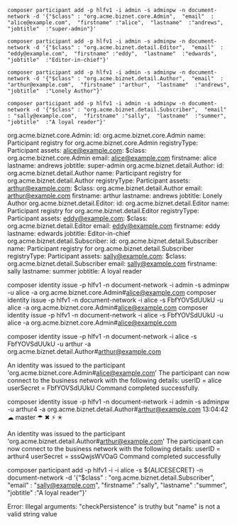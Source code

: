 

```
composer participant add -p hlfv1 -i admin -s adminpw -n document-network -d '{"$class" : "org.acme.biznet.core.Admin",  "email"  : "alice@example.com",  "firstname" :"alice",  "lastname"  :"andrews",  "jobtitle"  :"super-admin"}'

composer participant add -p hlfv1 -i admin -s adminpw -n document-network -d '{"$class" : "org.acme.biznet.detail.Editor",  "email"  : "eddy@example.com",  "firstname" :"eddy",  "lastname"  :"edwards",  "jobtitle"  :"Editor-in-chief"}' 

composer participant add -p hlfv1 -i admin -s adminpw -n document-network -d '{"$class" : "org.acme.biznet.detail.Author",  "email"  : "arthur@example.com",  "firstname" :"arthur",  "lastname"  :"andrews",  "jobtitle"  :"Lonely Author"}' 

composer participant add -p hlfv1 -i admin -s adminpw -n document-network -d '{"$class" : "org.acme.biznet.detail.Subscriber",  "email"  : "sally@example.com",  "firstname" :"sally",  "lastname"  :"summer",  "jobtitle"  :"A loyal reader"}'

```

  org.acme.biznet.core.Admin: 
    id:           org.acme.biznet.core.Admin
    name:         Participant registry for org.acme.biznet.core.Admin
    registryType: Participant
    assets: 
      alice@example.com: 
        $class:    org.acme.biznet.core.Admin
        email:     alice@example.com
        firstname: alice
        lastname:  andrews
        jobtitle:  super-admin
  org.acme.biznet.detail.Author: 
    id:           org.acme.biznet.detail.Author
    name:         Participant registry for org.acme.biznet.detail.Author
    registryType: Participant
    assets: 
      arthur@example.com: 
        $class:    org.acme.biznet.detail.Author
        email:     arthur@example.com
        firstname: arthur
        lastname:  andrews
        jobtitle:  Lonely Author
  org.acme.biznet.detail.Editor: 
    id:           org.acme.biznet.detail.Editor
    name:         Participant registry for org.acme.biznet.detail.Editor
    registryType: Participant
    assets: 
      eddy@example.com: 
        $class:    org.acme.biznet.detail.Editor
        email:     eddy@example.com
        firstname: eddy
        lastname:  edwards
        jobtitle:  Editor-in-chief
  org.acme.biznet.detail.Subscriber: 
    id:           org.acme.biznet.detail.Subscriber
    name:         Participant registry for org.acme.biznet.detail.Subscriber
    registryType: Participant
    assets: 
      sally@example.com: 
        $class:    org.acme.biznet.detail.Subscriber
        email:     sally@example.com
        firstname: sally
        lastname:  summer
        jobtitle:  A loyal reader


composer identity issue -p hlfv1 -n document-network -i admin -s adminpw -u alice -a org.acme.biznet.core.Admin#alice@example.com
composer identity issue -p hlfv1 -n document-network -i alice -s FbfYOVSdUUkU -u alice -a org.acme.biznet.core.Admin#alice@example.com
composer identity issue -p hlfv1 -n document-network -i alice -s FbfYOVSdUUkU -u alice -a org.acme.biznet.core.Admin#alice@example.com

composer identity issue -p hlfv1 -n document-network -i alice -s FbfYOVSdUUkU -u arthur -a  org.acme.biznet.detail.Author#arthur@example.com
 

An identity was issued to the participant 'org.acme.biznet.core.Admin#alice@example.com'
The participant can now connect to the business network with the following details:
  userID = alice
  userSecret = FbfYOVSdUUkU
Command completed successfully.


composer identity issue -p hlfv1 -n document-network -i admin -s adminpw -u arthur4 -a  org.acme.biznet.detail.Author#arthur@example.com                                                                                  13:04:42  ☁  master ☂ ✖ ⚡ ✭

An identity was issued to the participant 'org.acme.biznet.detail.Author#arthur@example.com'
The participant can now connect to the business network with the following details:
  userID = arthur4
  userSecret = sssQwjsWVOaG
Command completed successfully




composer participant add -p hlfv1 -i -i alice -s ${ALICESECRET}  -n document-network -d '{"$class" : "org.acme.biznet.detail.Subscriber",  "email"  : "sally@example.com",  "firstname" :"sally",  "lastname"  :"summer",  "jobtitle"  :"A loyal reader"}'

Error: Illegal arguments: "checkPersistence" is truthy but "name" is not a valid string value
